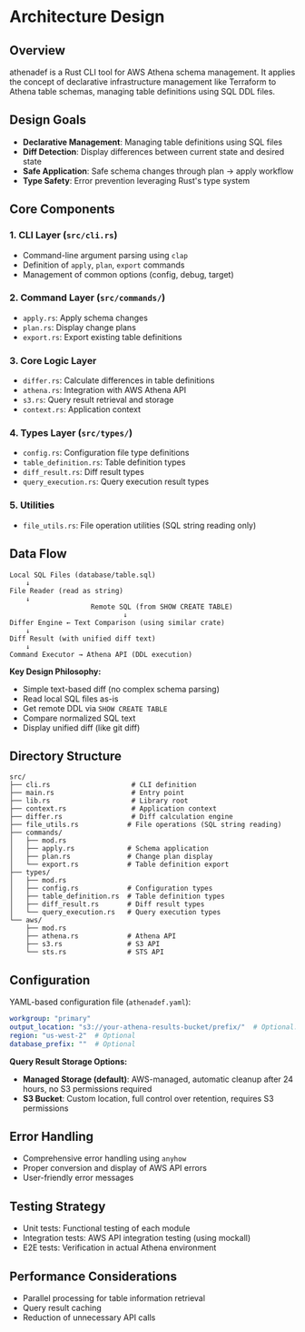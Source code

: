 # Architecture Design

## Overview

athenadef is a Rust CLI tool for AWS Athena schema management.
It applies the concept of declarative infrastructure management like Terraform to Athena table schemas, managing table definitions using SQL DDL files.

## Design Goals

- **Declarative Management**: Managing table definitions using SQL files
- **Diff Detection**: Display differences between current state and desired state
- **Safe Application**: Safe schema changes through plan -> apply workflow
- **Type Safety**: Error prevention leveraging Rust's type system

## Core Components

### 1. CLI Layer (`src/cli.rs`)
- Command-line argument parsing using `clap`
- Definition of `apply`, `plan`, `export` commands
- Management of common options (config, debug, target)

### 2. Command Layer (`src/commands/`)
- `apply.rs`: Apply schema changes
- `plan.rs`: Display change plans
- `export.rs`: Export existing table definitions

### 3. Core Logic Layer
- `differ.rs`: Calculate differences in table definitions
- `athena.rs`: Integration with AWS Athena API
- `s3.rs`: Query result retrieval and storage
- `context.rs`: Application context

### 4. Types Layer (`src/types/`)
- `config.rs`: Configuration file type definitions
- `table_definition.rs`: Table definition types
- `diff_result.rs`: Diff result types
- `query_execution.rs`: Query execution result types

### 5. Utilities
- `file_utils.rs`: File operation utilities (SQL string reading only)

## Data Flow

```
Local SQL Files (database/table.sql)
    ↓
File Reader (read as string)
    ↓
                    Remote SQL (from SHOW CREATE TABLE)
                            ↓
Differ Engine ← Text Comparison (using similar crate)
    ↓
Diff Result (with unified diff text)
    ↓
Command Executor → Athena API (DDL execution)
```

**Key Design Philosophy:**
- Simple text-based diff (no complex schema parsing)
- Read local SQL files as-is
- Get remote DDL via `SHOW CREATE TABLE`
- Compare normalized SQL text
- Display unified diff (like git diff)

## Directory Structure

```
src/
├── cli.rs                    # CLI definition
├── main.rs                   # Entry point
├── lib.rs                    # Library root
├── context.rs                # Application context
├── differ.rs                 # Diff calculation engine
├── file_utils.rs            # File operations (SQL string reading)
├── commands/
│   ├── mod.rs
│   ├── apply.rs             # Schema application
│   ├── plan.rs              # Change plan display
│   └── export.rs            # Table definition export
├── types/
│   ├── mod.rs
│   ├── config.rs            # Configuration types
│   ├── table_definition.rs  # Table definition types
│   ├── diff_result.rs       # Diff result types
│   └── query_execution.rs   # Query execution types
└── aws/
    ├── mod.rs
    ├── athena.rs            # Athena API
    ├── s3.rs                # S3 API
    └── sts.rs               # STS API
```

## Configuration

YAML-based configuration file (`athenadef.yaml`):

```yaml
workgroup: "primary"
output_location: "s3://your-athena-results-bucket/prefix/"  # Optional: omit to use managed storage
region: "us-west-2"  # Optional
database_prefix: ""  # Optional
```

**Query Result Storage Options:**
- **Managed Storage (default)**: AWS-managed, automatic cleanup after 24 hours, no S3 permissions required
- **S3 Bucket**: Custom location, full control over retention, requires S3 permissions

## Error Handling

- Comprehensive error handling using `anyhow`
- Proper conversion and display of AWS API errors
- User-friendly error messages

## Testing Strategy

- Unit tests: Functional testing of each module
- Integration tests: AWS API integration testing (using mockall)
- E2E tests: Verification in actual Athena environment

## Performance Considerations

- Parallel processing for table information retrieval
- Query result caching
- Reduction of unnecessary API calls
